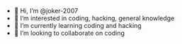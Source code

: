 - 👋 Hi, I’m @joker-2007
- 👀 I’m interested in coding, hacking, general knowledge 
- 🌱 I’m currently learning coding and hacking
- 💞️ I’m looking to collaborate on coding

<!---
joker-2007/joker-2007 is a ✨ special ✨ repository because its `README.md` (this file) appears on your GitHub profile.
You can click the Preview link to take a look at your changes.
--->
